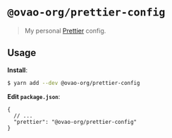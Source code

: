 # `@ovao-org/prettier-config`

> My personal [Prettier](https://prettier.io) config.

## Usage

**Install**:

```bash
$ yarn add --dev @ovao-org/prettier-config
```

**Edit `package.json`**:

```jsonc
{
  // ...
  "prettier": "@ovao-org/prettier-config"
}
```
